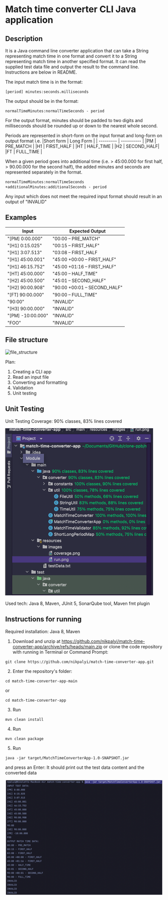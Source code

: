 # Match time converter CLI Java application

## Description
It is a Java command line converter application that can take a String representing match time in one format and convert it to a String representing match time in another specified format. 
It can read the supplied test data file and output the result to the command line. Instructions are below in README.

The input match time is in the format:
```
[period] minutes:seconds.milliseconds
```
The output should be in the format:
```
normalTimeMinutes:normalTimeSeconds - period
```
For the output format, minutes should be padded to two digits and milliseconds should be rounded
up or down to the nearest whole second.

Periods are represented in short-form on the input format and long-form on output format i.e.
|Short form | Long Form  |
| --------- | ---------- |
|PM         | PRE_MATCH  |
|H1         | FIRST_HALF |
|HT         | HALF_TIME  |
|H2         | SECOND_HALF|
|FT         | FULL_TIME  |

When a given period goes into additional time (i.e. > 45:00.000 for first half, > 90.00.000 for the second half), 
the added minutes and seconds are represented separately in the format.

```
normalTimeMinutes:normalTimeSeconds +additionalMinutes:additionalSeconds - period
```

Any input which does not meet the required input format should result in an output of "INVALID"

## Examples

| Input            | Expected Output              |
| -------------    | -------------                |
| "[PM] 0:00.000"  | "00:00 – PRE_MATCH"          |
| "[H1] 0:15.025"  | "00:15 – FIRST_HALF"         |
| "[H1] 3:07.513"  | "03:08 – FIRST_HALF          |
| "[H1] 45:00.001" | "45:00 +00:00 – FIRST_HALF"  |
| "[H1] 46:15.752" | "45:00 +01:16 – FIRST_HALF"  |
| "[HT] 45:00.000" | "45:00 – HALF_TIME"          |
| "[H2] 45:00.500" | "45:01 – SECOND_HALF"        |
| "[H2] 90:00.908" | "90:00 +00:01 – SECOND_HALF" |
| "[FT] 90:00.000" | "90:00 – FULL_TIME"          |
| "90:00"          | "INVALID"                    |
| "[H3] 90:00.000" | "INVALID"                    |
| "[PM] -10:00.000"| "INVALID"                    |
| "FOO"            | "INVALID"                    |

## File structure

![file_structure](src/main/resources/images/structure.png=250x)

Plan:
1. Creating a CLI app
2. Read an input file
3. Converting and formatting
4. Validation
5. Unit testing

## Unit Testing

Unit Testing Coverage: 90% classes, 83% lines covered

![code_coverage](src/main/resources/images/coverage.png)

Used tech: Java 8, Maven, JUnit 5, SonarQube tool, Maven fmt plugin


## Instructions for running
Required installation: Java 8, Maven

1. Download and unzip at https://github.com/nikpalyi/match-time-converter-app/archive/refs/heads/main.zip or clone the code repository with running in Terminal or Command Prompt:
```
git clone https://github.com/nikpalyi/match-time-converter-app.git
```
2. Enter the repository's folder: 
```
cd match-time-converter-app-main
```
or
```
cd match-time-converter-app
```
3. Run 
```
mvn clean install
```
4. Run
```
mvn clean package
```
5. Run 
``` 
java -jar target/MatchTimeConverterApp-1.0-SNAPSHOT.jar
```
and press an Enter: It should print out the test data content and the converted data

![steps in terminal](src/main/resources/images/run.png)

